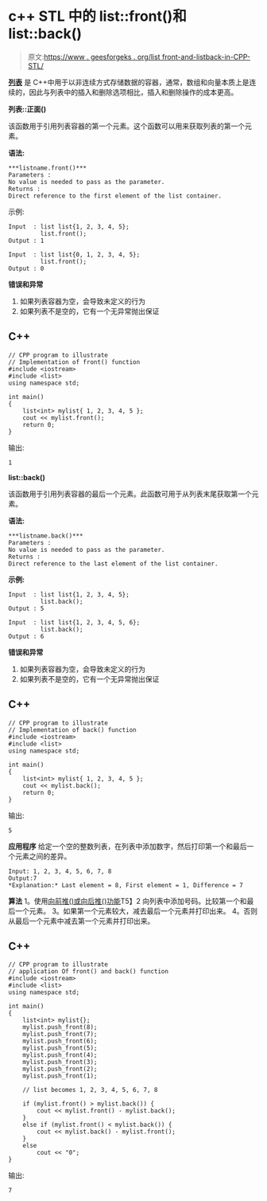 # c++ STL 中的 list::front()和 list::back()

> 原文:[https://www . geesforgeks . org/list front-and-listback-in-CPP-STL/](https://www.geeksforgeeks.org/listfront-and-listback-in-cpp-stl/)

[**列表**](https://www.geeksforgeeks.org/list-cpp-stl/) 是 C++中用于以非连续方式存储数据的容器，通常，数组和向量本质上是连续的，因此与列表中的插入和删除选项相比，插入和删除操作的成本更高。

**列表::正面()**

该函数用于引用列表容器的第一个元素。这个函数可以用来获取列表的第一个元素。

**语法:**

```
***listname.front()***
Parameters :
No value is needed to pass as the parameter.
Returns :
Direct reference to the first element of the list container.
```

示例:

```
Input  : list list{1, 2, 3, 4, 5};
         list.front();
Output : 1

Input  : list list{0, 1, 2, 3, 4, 5};
         list.front();
Output : 0
```

**错误和异常**

1.  如果列表容器为空，会导致未定义的行为
2.  如果列表不是空的，它有一个无异常抛出保证

## C++

```
// CPP program to illustrate
// Implementation of front() function
#include <iostream>
#include <list>
using namespace std;

int main()
{
    list<int> mylist{ 1, 2, 3, 4, 5 };
    cout << mylist.front();
    return 0;
}
```

输出:

```
1
```

**list::back()**

该函数用于引用列表容器的最后一个元素。此函数可用于从列表末尾获取第一个元素。

**语法:**

```
***listname.back()***
Parameters :
No value is needed to pass as the parameter.
Returns :
Direct reference to the last element of the list container.
```

**示例:**

```
Input  : list list{1, 2, 3, 4, 5};
         list.back();
Output : 5

Input  : list list{1, 2, 3, 4, 5, 6};
         list.back();
Output : 6
```

**错误和异常**

1.  如果列表容器为空，会导致未定义的行为
2.  如果列表不是空的，它有一个无异常抛出保证

## C++

```
// CPP program to illustrate
// Implementation of back() function
#include <iostream>
#include <list>
using namespace std;

int main()
{
    list<int> mylist{ 1, 2, 3, 4, 5 };
    cout << mylist.back();
    return 0;
}
```

输出:

```
5
```

**应用程序**
给定一个空的整数列表，在列表中添加数字，然后打印第一个和最后一个元素之间的差异。

```
Input: 1, 2, 3, 4, 5, 6, 7, 8
Output:7
*Explanation:* Last element = 8, First element = 1, Difference = 7
```

**算法**
1。使用[向前推()或向后推()功能](https://www.geeksforgeeks.org/listpush_front-listpush_back-c-stl/)T5】2 向列表中添加号码。比较第一个和最后一个元素。
3。如果第一个元素较大，减去最后一个元素并打印出来。
4。否则从最后一个元素中减去第一个元素并打印出来。

## C++

```
// CPP program to illustrate
// application Of front() and back() function
#include <iostream>
#include <list>
using namespace std;

int main()
{
    list<int> mylist{};
    mylist.push_front(8);
    mylist.push_front(7);
    mylist.push_front(6);
    mylist.push_front(5);
    mylist.push_front(4);
    mylist.push_front(3);
    mylist.push_front(2);
    mylist.push_front(1);

    // list becomes 1, 2, 3, 4, 5, 6, 7, 8

    if (mylist.front() > mylist.back()) {
        cout << mylist.front() - mylist.back();
    }
    else if (mylist.front() < mylist.back()) {
        cout << mylist.back() - mylist.front();
    }
    else
        cout << "0";
}
```

输出:

```
7
```